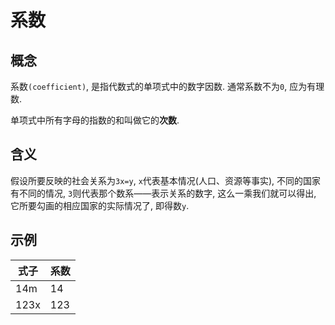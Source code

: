 # 系数

## 概念

系数`(coefficient)`, 是指代数式的单项式中的数字因数. 通常系数不为`0`, 应为有理数.

单项式中所有字母的指数的和叫做它的**次数**.

## 含义

假设所要反映的社会关系为`3x=y`, `x`代表基本情况(人口、资源等事实), 不同的国家有不同的情况, `3`则代表那个数系——表示关系的数字, 这么一乘我们就可以得出, 它所要勾画的相应国家的实际情况了, 即得数`y`.

## 示例

式子  | 系数
---- | -----
14m  | 14
123x | 123